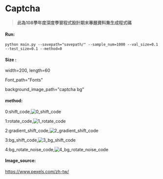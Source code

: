 # Captcha 



>  **此為108學年度深度學習程式設計期末專題資料集生成程式碼**



#### Run:

```
python main.py --savepath="savepath/" --sample_num=1000 --val_size=0.1 --test_size=0.1 --method=0
```



#### Size :

width=200, length=60

Font_path="Fonts"

background_image_path="captcha bg"



#### method:

0:shift_code,![0_shift_code](https://github.com/masahiro1025/Captcha/blob/master/example_img/0_shift_code.jpg)

1:rotate_code,![1_rotate_code](https://github.com/masahiro1025/Captcha/blob/master/example_img/1_rotate_code.jpg)

2:gradient_shift_code,![2_gradient_shift_code](https://github.com/masahiro1025/Captcha/blob/master/example_img/2_gradient_shift_code.jpg)

3:bg_shift_code,![3_bg_shift_code](https://github.com/masahiro1025/Captcha/blob/master/example_img/3_bg_shift_code.jpg)

4:bg_rotate_noise_code,![4_bg_rotate_noise_code](https://github.com/masahiro1025/Captcha/blob/master/example_img/4_bg_rotate_noise_code.jpg)



#### Image_source:

https://www.pexels.com/zh-tw/

